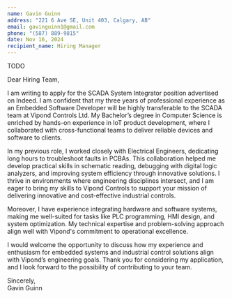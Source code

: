 ```yaml
---
name: Gavin Guinn  
address: "221 6 Ave SE, Unit 403, Calgary, AB"  
email: gavinguinn1@gmail.com  
phone: "(587) 889-9815"  
date: Nov 16, 2024  
recipient_name: Hiring Manager  
---
```

 TODO

Dear Hiring Team,  

I am writing to apply for the SCADA System Integrator position advertised on Indeed. I am confident that my three years of professional experience as an Embedded Software Developer will be highly transferable to the SCADA team at Vipond Controls Ltd. My Bachelor’s degree in Computer Science is enriched by hands-on experience in IoT product development, where I collaborated with cross-functional teams to deliver reliable devices and software to clients.  

In my previous role, I worked closely with Electrical Engineers, dedicating long hours to troubleshoot faults in PCBAs. This collaboration helped me develop practical skills in schematic reading, debugging with digital logic analyzers, and improving system efficiency through innovative solutions. I thrive in environments where engineering disciplines intersect, and I am eager to bring my skills to Vipond Controls to support your mission of delivering innovative and cost-effective industrial controls.  

Moreover, I have experience integrating hardware and software systems, making me well-suited for tasks like PLC programming, HMI design, and system optimization. My technical expertise and problem-solving approach align well with Vipond's commitment to operational excellence.  

I would welcome the opportunity to discuss how my experience and enthusiasm for embedded systems and industrial control solutions align with Vipond’s engineering goals. Thank you for considering my application, and I look forward to the possibility of contributing to your team.  

Sincerely,  
Gavin Guinn